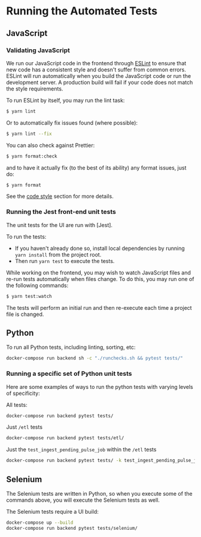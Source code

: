 # Running the Automated Tests

## JavaScript

### Validating JavaScript

We run our JavaScript code in the frontend through [ESLint] to ensure
that new code has a consistent style and doesn't suffer from common
errors. ESLint will run automatically when you build the JavaScript code
or run the development server. A production build will fail if your code
does not match the style requirements.

To run ESLint by itself, you may run the lint task:

```bash
$ yarn lint
```

Or to automatically fix issues found (where possible):

```bash
$ yarn lint --fix
```

You can also check against Prettier:

```bash
$ yarn format:check
```

and to have it actually fix (to the best of its ability) any format issues,
just do:

```bash
$ yarn format
```

See the [code style](code_style.md#ui) section for more details.

### Running the Jest front-end unit tests

The unit tests for the UI are run with [Jest].

To run the tests:

- If you haven't already done so, install local dependencies by running `yarn install` from the project root.
- Then run `yarn test` to execute the tests.

While working on the frontend, you may wish to watch JavaScript files and re-run tests
automatically when files change. To do this, you may run one of the following commands:

```bash
$ yarn test:watch
```

The tests will perform an initial run and then re-execute each time a project file is changed.

## Python

To run all Python tests, including linting, sorting, etc:

```bash
docker-compose run backend sh -c "./runchecks.sh && pytest tests/"
```

### Running a specific set of Python unit tests

Here are some examples of ways to run the python tests with varying levels
of specificity:

All tests:

```bash
docker-compose run backend pytest tests/
```

Just `/etl` tests

```bash
docker-compose run backend pytest tests/etl/
```

Just the `test_ingest_pending_pulse_job` within the `/etl` tests

```bash
docker-compose run backend pytest tests/ -k test_ingest_pending_pulse_job
```

## Selenium

The Selenium tests are written in Python, so when you execute some of the
commands above, you will execute the Selenium tests as well.

The Selenium tests require a UI build:

```bash
docker-compose up --build
docker-compose run backend pytest tests/selenium/
```

[eslint]: https://eslint.org
